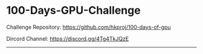 # 100-Days-GPU-Challenge

Challenge Repository: https://github.com/hkproj/100-days-of-gpu

Dircord Channel: https://discord.gg/4Tg4TkJQzE

---

